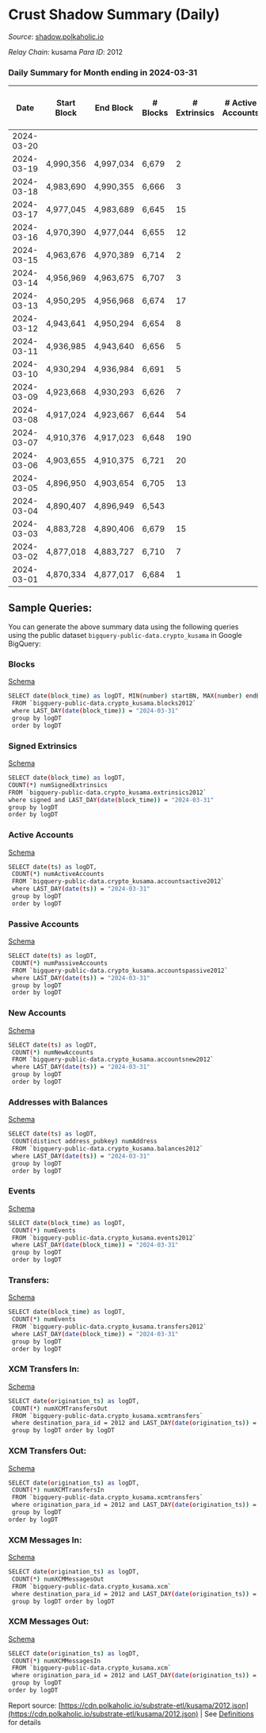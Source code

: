 # Crust Shadow Summary (Daily)

_Source_: [shadow.polkaholic.io](https://shadow.polkaholic.io)

*Relay Chain*: kusama
*Para ID*: 2012



### Daily Summary for Month ending in 2024-03-31


| Date    | Start Block | End Block | # Blocks | # Extrinsics | # Active Accounts | # Passive Accounts | # New Accounts | # Addresses | # Events  | # Transfers ($USD) | # XCM Transfers In ($USD) | # XCM Transfers Out ($USD) | # XCM In | # XCM Out | Issues |
|---------|-------------|-----------|----------|--------------|-------------------|--------------------|----------------|-------------|-----------|--------------------|---------------------------|----------------------------|----------|-----------|--------|
| 2024-03-20 |  |  |  |  |  |  |  |  |  |   |   |   |  |  |  |
| 2024-03-19 | 4,990,356 | 4,997,034 | 6,679 | 2 |  |  |  | 3,262 | 13,381 | 2 ($173.26) |   |   |  |  |  |
| 2024-03-18 | 4,983,690 | 4,990,355 | 6,666 | 3 |  |  |  | 3,261 | 13,370 | 3 ($543.24) |   |   |  |  |  |
| 2024-03-17 | 4,977,045 | 4,983,689 | 6,645 | 15 |  |  |  | 3,261 | 13,438 | 15 ($4,190.58) |   |   |  |  |  |
| 2024-03-16 | 4,970,390 | 4,977,044 | 6,655 | 12 |  |  |  | 3,260 | 13,420 | 12 ($4,749.30) |   |   |  |  |  |
| 2024-03-15 | 4,963,676 | 4,970,389 | 6,714 | 2 |  |  |  | 3,260 | 13,451 | 2 ($1,414.65) |   |   |  |  |  |
| 2024-03-14 | 4,956,969 | 4,963,675 | 6,707 | 3 |  |  |  | 3,260 | 13,443 | 3 ($559.15) |   |   |  |  |  |
| 2024-03-13 | 4,950,295 | 4,956,968 | 6,674 | 17 |  |  |  | 3,260 | 13,503 | 17 ($2,295.03) |   |   |  |  |  |
| 2024-03-12 | 4,943,641 | 4,950,294 | 6,654 | 8 |  |  |  | 3,261 | 13,390 | 8 ($929.80) |   |   |  |  |  |
| 2024-03-11 | 4,936,985 | 4,943,640 | 6,656 | 5 |  |  |  | 3,261 | 13,369 | 5 ($1,105.77) |   |   |  |  |  |
| 2024-03-10 | 4,930,294 | 4,936,984 | 6,691 | 5 |  |  |  | 3,260 | 13,429 | 5 ($1,112.13) |   |   |  |  |  |
| 2024-03-09 | 4,923,668 | 4,930,293 | 6,626 | 7 |  |  |  | 3,260 | 13,318 | 7 ($829.53) |   |   |  |  |  |
| 2024-03-08 | 4,917,024 | 4,923,667 | 6,644 | 54 |  |  |  | 3,261 | 13,802 | 54 ($39,932.58) |   |   |  |  |  |
| 2024-03-07 | 4,910,376 | 4,917,023 | 6,648 | 190 |  |  |  | 3,259 | 15,086 | 188 ($283,052.29) |   |   |  |  |  |
| 2024-03-06 | 4,903,655 | 4,910,375 | 6,721 | 20 |  |  |  | 3,255 | 13,651 | 20 ($5,880.82) |   |   |  |  |  |
| 2024-03-05 | 4,896,950 | 4,903,654 | 6,705 | 13 |  |  |  | 3,255 | 13,537 | 13 ($5,355.72) |   |   |  |  |  |
| 2024-03-04 | 4,890,407 | 4,896,949 | 6,543 |  |  |  |  | 3,255 | 13,088 |   |   |   |  |  |  |
| 2024-03-03 | 4,883,728 | 4,890,406 | 6,679 | 15 |  |  |  | 3,255 | 13,520 | 15 ($869.29) |   |   |  |  |  |
| 2024-03-02 | 4,877,018 | 4,883,727 | 6,710 | 7 |  |  |  | 3,255 | 13,485 | 7 ($921.13) |   |   |  |  |  |
| 2024-03-01 | 4,870,334 | 4,877,017 | 6,684 | 1 |  |  |  | 3,255 | 13,382 | 1 ($5.11) |   |   |  |  |  |

## Sample Queries:
You can generate the above summary data using the following queries using the public dataset `bigquery-public-data.crypto_kusama` in Google BigQuery:


### Blocks 

[Schema](https://github.com/colorfulnotion/substrate-etl/blob/main/schema/blocks.json)

```bash
SELECT date(block_time) as logDT, MIN(number) startBN, MAX(number) endBN, COUNT(*) numBlocks 
 FROM `bigquery-public-data.crypto_kusama.blocks2012`  
 where LAST_DAY(date(block_time)) = "2024-03-31" 
 group by logDT 
 order by logDT
```

### Signed Extrinsics 

[Schema](https://github.com/colorfulnotion/substrate-etl/blob/main/schema/extrinsics.json)

```bash
SELECT date(block_time) as logDT, 
COUNT(*) numSignedExtrinsics 
FROM `bigquery-public-data.crypto_kusama.extrinsics2012`  
where signed and LAST_DAY(date(block_time)) = "2024-03-31" 
group by logDT 
order by logDT
```

### Active Accounts 

[Schema](https://github.com/colorfulnotion/substrate-etl/blob/main/schema/accountsactive.json)

```bash
SELECT date(ts) as logDT, 
 COUNT(*) numActiveAccounts 
 FROM `bigquery-public-data.crypto_kusama.accountsactive2012` 
 where LAST_DAY(date(ts)) = "2024-03-31" 
 group by logDT 
 order by logDT
```

### Passive Accounts 

[Schema](https://github.com/colorfulnotion/substrate-etl/blob/main/schema/accountspassive.json)

```bash
SELECT date(ts) as logDT, 
 COUNT(*) numPassiveAccounts 
 FROM `bigquery-public-data.crypto_kusama.accountspassive2012` 
 where LAST_DAY(date(ts)) = "2024-03-31" 
 group by logDT 
 order by logDT
```

### New Accounts 

[Schema](https://github.com/colorfulnotion/substrate-etl/blob/main/schema/accountsnew.json)

```bash
SELECT date(ts) as logDT, 
 COUNT(*) numNewAccounts 
 FROM `bigquery-public-data.crypto_kusama.accountsnew2012` 
 where LAST_DAY(date(ts)) = "2024-03-31" 
 group by logDT
 order by logDT
```

### Addresses with Balances 

[Schema](https://github.com/colorfulnotion/substrate-etl/blob/main/schema/balances.json)

```bash
SELECT date(ts) as logDT,
 COUNT(distinct address_pubkey) numAddress 
 FROM `bigquery-public-data.crypto_kusama.balances2012` 
 where LAST_DAY(date(ts)) = "2024-03-31" 
 group by logDT 
 order by logDT
```

### Events 

[Schema](https://github.com/colorfulnotion/substrate-etl/blob/main/schema/events.json)

```bash
SELECT date(block_time) as logDT, 
 COUNT(*) numEvents 
 FROM `bigquery-public-data.crypto_kusama.events2012` 
 where LAST_DAY(date(block_time)) = "2024-03-31" 
 group by logDT 
 order by logDT
```

### Transfers:

[Schema](https://github.com/colorfulnotion/substrate-etl/blob/main/schema/transfers.json)

```bash
SELECT date(block_time) as logDT, 
 COUNT(*) numEvents 
 FROM `bigquery-public-data.crypto_kusama.transfers2012` 
 where LAST_DAY(date(block_time)) = "2024-03-31" 
 group by logDT 
 order by logDT
```

### XCM Transfers In: 

[Schema](https://github.com/colorfulnotion/substrate-etl/blob/main/schema/xcmtransfers.json)

```bash
SELECT date(origination_ts) as logDT, 
 COUNT(*) numXCMTransfersOut 
 FROM `bigquery-public-data.crypto_kusama.xcmtransfers` 
 where destination_para_id = 2012 and LAST_DAY(date(origination_ts)) = "2024-03-31" 
 group by logDT order by logDT
```

### XCM Transfers Out: 

[Schema](https://github.com/colorfulnotion/substrate-etl/blob/main/schema/xcmtransfers.json)

```bash
SELECT date(origination_ts) as logDT, 
 COUNT(*) numXCMTransfersIn 
 FROM `bigquery-public-data.crypto_kusama.xcmtransfers` 
 where origination_para_id = 2012 and LAST_DAY(date(origination_ts)) = "2024-03-31" 
 group by logDT 
order by logDT
```

### XCM Messages In: 

[Schema](https://github.com/colorfulnotion/substrate-etl/blob/main/schema/xcm.json)

```bash
SELECT date(origination_ts) as logDT, 
 COUNT(*) numXCMMessagesOut 
 FROM `bigquery-public-data.crypto_kusama.xcm` 
 where destination_para_id = 2012 and LAST_DAY(date(origination_ts)) = "2024-03-31" 
 group by logDT order by logDT
```

### XCM Messages Out: 

[Schema](https://github.com/colorfulnotion/substrate-etl/blob/main/schema/xcm.json)

```bash
SELECT date(origination_ts) as logDT, 
 COUNT(*) numXCMMessagesIn 
 FROM `bigquery-public-data.crypto_kusama.xcm` 
 where origination_para_id = 2012 and LAST_DAY(date(origination_ts)) = "2024-03-31" 
 group by logDT 
order by logDT
```


Report source: [https://cdn.polkaholic.io/substrate-etl/kusama/2012.json](https://cdn.polkaholic.io/substrate-etl/kusama/2012.json) | See [Definitions](/DEFINITIONS.md) for details
